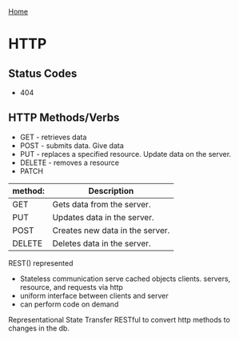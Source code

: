 [Home](./README.md)

# HTTP

## Status Codes
- 404

## HTTP Methods/Verbs
- GET - retrieves data
- POST - submits data. Give data
- PUT - replaces a specified resource. Update data on the server.
- DELETE - removes a resource
- PATCH

| method: | Description                     |
|---------|---------------------------------|
| GET     | Gets data from the server.      |
| PUT     | Updates data in the server.     |
| POST    | Creates new data in the server. |
| DELETE  | Deletes data in the server.     |


REST() represented 
  - Stateless communication
  serve cached objects
  clients. servers, resource, and requests via http
  - uniform interface between clients and server
  - can perform code on demand

Representational State Transfer
RESTful to convert http methods to changes in the db.
